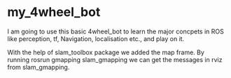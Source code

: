 # my_4wheel_bot

I am going to use this basic 4wheel_bot to learn the major concpets in ROS like perception, tf, Navigation, localisation etc., and play on it.

With the help of slam_toolbox package we added the map frame. By running rosrun gmapping slam_gmapping we can get the messages in rviz from slam_gmapping.
